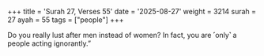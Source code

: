 +++
title = 'Surah 27, Verses 55'
date = '2025-08-27'
weight = 3214
surah = 27
ayah = 55
tags = ["people"]
+++

Do you really lust after men instead of women? In fact, you are ˹only˺ a people acting ignorantly.”